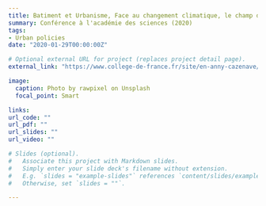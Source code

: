 ```yaml
---
title: Batiment et Urbanisme, Face au changement climatique, le champ des possibles
summary: Conférence à l'académie des sciences (2020)
tags:
- Urban policies
date: "2020-01-29T00:00:00Z"

# Optional external URL for project (replaces project detail page).
external_link: "https://www.college-de-france.fr/site/en-anny-cazenave/seminar-2013-06-11-15h00.htm"

image:
  caption: Photo by rawpixel on Unsplash
  focal_point: Smart

links:
url_code: ""
url_pdf: ""
url_slides: ""
url_video: ""

# Slides (optional).
#   Associate this project with Markdown slides.
#   Simply enter your slide deck's filename without extension.
#   E.g. `slides = "example-slides"` references `content/slides/example-slides.md`.
#   Otherwise, set `slides = ""`.

---
```



